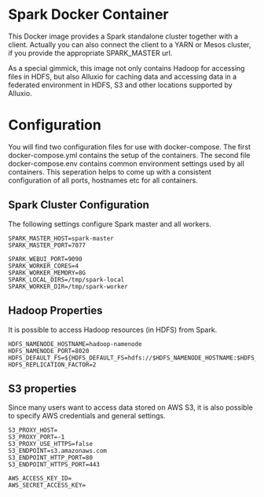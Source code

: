 # Spark Docker Container

This Docker image provides a Spark standalone cluster together with a client. Actually you can also connect the client
to a YARN or Mesos cluster, if you provide the appropriate SPARK_MASTER url.

As a special gimmick, this image not only contains Hadoop for accessing files in HDFS, but also Alluxio for caching
data and accessing data in a federated environment in HDFS, S3 and other locations supported by Alluxio.

# Configuration

You will find two configuration files for use with docker-compose. The first docker-compose.yml contains the setup of
the containers. The second file docker-compose.env  contains common environment settings used by all containers. This
seperation helps to come up with a consistent configuration of all ports, hostnames etc for all containers.

## Spark Cluster Configuration

The following settings configure Spark master and all workers.

    SPARK_MASTER_HOST=spark-master
    SPARK_MASTER_PORT=7077

    SPARK_WEBUI_PORT=9090
    SPARK_WORKER_CORES=4
    SPARK_WORKER_MEMORY=8G
    SPARK_LOCAL_DIRS=/tmp/spark-local
    SPARK_WORKER_DIR=/tmp/spark-worker

## Hadoop Properties

It is possible to access Hadoop resources (in HDFS) from Spark. 

    HDFS_NAMENODE_HOSTNAME=hadoop-namenode
    HDFS_NAMENODE_PORT=8020
    HDFS_DEFAULT_FS=${HDFS_DEFAULT_FS=hdfs://$HDFS_NAMENODE_HOSTNAME:$HDFS_NAMENODE_PORT}
    HDFS_REPLICATION_FACTOR=2

## S3 properties

Since many users want to access data stored on AWS S3, it is also possible to specify AWS credentials and general
settings.

    S3_PROXY_HOST=
    S3_PROXY_PORT=-1
    S3_PROXY_USE_HTTPS=false
    S3_ENDPOINT=s3.amazonaws.com
    S3_ENDPOINT_HTTP_PORT=80
    S3_ENDPOINT_HTTPS_PORT=443

    AWS_ACCESS_KEY_ID=
    AWS_SECRET_ACCESS_KEY=
